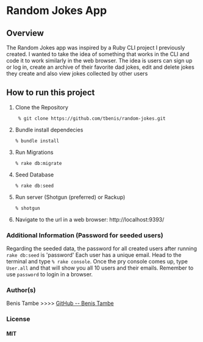 # Random Jokes App

## Overview

The Random Jokes app was inspired by a Ruby CLI project I previously created. I wanted to take the idea of something that works in the CLI and code it to work similarly in the web browser. 
The idea is users can sign up or log in, create an archive of their favorite dad jokes, edit and delete jokes they create and also view jokes collected by other users

## How to run this project
1. Clone the Repository
    ``` 
     % git clone https://github.com/tbenis/random-jokes.git
    ```
2. Bundle install dependecies
    ``` 
    % bundle install
   ```
3. Run Migrations
    ``` 
    % rake db:migrate
   ```
4. Seed Database
    ``` 
    % rake db:seed
   ```
5. Run server (Shotgun (preferred) or Rackup)
    ``` 
   % shotgun
   ```
6. Navigate to the url in a web browser:
    http://localhost:9393/

### Additional Information (Password for seeded users)
Regarding the seeded data, the password for all created users after running ```rake db:seed```  is 'password'
Each user has a unique email. Head to the terminal and type ```% rake console```. Once the pry console comes up, type ```User.all```  and that will show you all 10 users and their emails. Remember to use ```password``` to login in a browser.

### Author(s)
 Benis Tambe >>>> [GitHub -- Benis Tambe](https://github.com/tbenis)
### License 
#### MIT